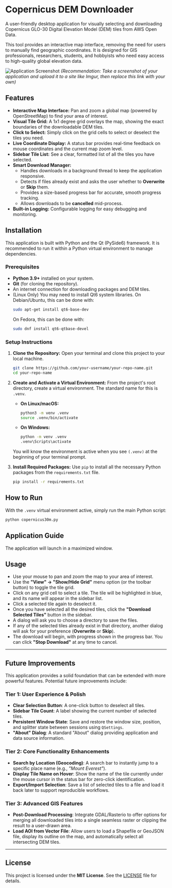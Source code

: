 # Copernicus DEM Downloader

A user-friendly desktop application for visually selecting and downloading Copernicus GLO-30 Digital Elevation Model (DEM) tiles from AWS Open Data.

This tool provides an interactive map interface, removing the need for users to manually find geographic coordinates. It is designed for GIS professionals, researchers, students, and hobbyists who need easy access to high-quality global elevation data.

![Application Screenshot](https://i.imgur.com/your-screenshot-url.png)
*(Recommendation: Take a screenshot of your application and upload it to a site like Imgur, then replace this link with your own)*

## Features

*   **Interactive Map Interface:** Pan and zoom a global map (powered by OpenStreetMap) to find your area of interest.
*   **Visual Tile Grid:** A 1x1 degree grid overlays the map, showing the exact boundaries of the downloadable DEM tiles.
*   **Click to Select:** Simply click on the grid cells to select or deselect the tiles you need.
*   **Live Coordinate Display:** A status bar provides real-time feedback on mouse coordinates and the current map zoom level.
*   **Sidebar Tile List:** See a clear, formatted list of all the tiles you have selected.
*   **Smart Download Manager:**
    *   Handles downloads in a background thread to keep the application responsive.
    *   Detects if files already exist and asks the user whether to **Overwrite** or **Skip** them.
    *   Provides a size-based progress bar for accurate, smooth progress tracking.
    *   Allows downloads to be **cancelled** mid-process.
*   **Built-in Logging:** Configurable logging for easy debugging and monitoring.

## Installation

This application is built with Python and the Qt (PySide6) framework. It is recommended to run it within a Python virtual environment to manage dependencies.

### Prerequisites

*   **Python 3.9+** installed on your system.
*   **Git** (for cloning the repository).
*   An internet connection for downloading packages and DEM tiles.
*   (Linux Only) You may need to install Qt6 system libraries. On Debian/Ubuntu, this can be done with:
    ```bash
    sudo apt-get install qt6-base-dev
    ```
    On Fedora, this can be done with:
    ```bash
    sudo dnf install qt6-qtbase-devel
    ```

### Setup Instructions

1.  **Clone the Repository:**
    Open your terminal and clone this project to your local machine.
    ```bash
    git clone https://github.com/your-username/your-repo-name.git
    cd your-repo-name
    ```

2.  **Create and Activate a Virtual Environment:**
    From the project's root directory, create a virtual environment. The standard name for this is `.venv`.
    
    *   **On Linux/macOS:**
        ```bash
        python3 -m venv .venv
        source .venv/bin/activate
        ```
    *   **On Windows:**
        ```bash
        python -m venv .venv
        .venv\Scripts\activate
        ```
    You will know the environment is active when you see `(.venv)` at the beginning of your terminal prompt.

3.  **Install Required Packages:**
    Use `pip` to install all the necessary Python packages from the `requirements.txt` file.
    ```bash
    pip install -r requirements.txt
    ```

## How to Run

With the `.venv` virtual environment active, simply run the main Python script:

```bash
python copernicus30m.py
```

## Application Guide

The application will launch in a maximized window.

## Usage

- Use your mouse to pan and zoom the map to your area of interest.  
- Use the **"View" → "Show/Hide Grid"** menu option (or the toolbar button) to toggle the tile grid.  
- Click on any grid cell to select a tile. The tile will be highlighted in blue, and its name will appear in the sidebar list.  
- Click a selected tile again to deselect it.  
- Once you have selected all the desired tiles, click the **"Download Selected Tiles"** button in the sidebar.  
- A dialog will ask you to choose a directory to save the files.  
- If any of the selected tiles already exist in that directory, another dialog will ask for your preference (**Overwrite** or **Skip**).  
- The download will begin, with progress shown in the progress bar. You can click **"Stop Download"** at any time to cancel.  

---

## Future Improvements

This application provides a solid foundation that can be extended with more powerful features. Potential future improvements include:

### Tier 1: User Experience & Polish
- **Clear Selection Button**: A one-click button to deselect all tiles.  
- **Sidebar Tile Count**: A label showing the current number of selected tiles.  
- **Persistent Window State**: Save and restore the window size, position, and splitter state between sessions using `QSettings`.  
- **"About" Dialog**: A standard "About" dialog providing application and data source information.  

### Tier 2: Core Functionality Enhancements
- **Search by Location (Geocoding)**: A search bar to instantly jump to a specific place name (e.g., *"Mount Everest"*).  
- **Display Tile Name on Hover**: Show the name of the tile currently under the mouse cursor in the status bar for zero-click identification.  
- **Export/Import Selection**: Save a list of selected tiles to a file and load it back later to support reproducible workflows.  

### Tier 3: Advanced GIS Features
- **Post-Download Processing**: Integrate GDAL/Rasterio to offer options for merging all downloaded tiles into a single seamless raster or clipping the result to a user-drawn area.  
- **Load AOI from Vector File**: Allow users to load a Shapefile or GeoJSON file, display its outline on the map, and automatically select all intersecting DEM tiles.  

---

## License

This project is licensed under the **MIT License**. See the [LICENSE](LICENSE) file for details.
